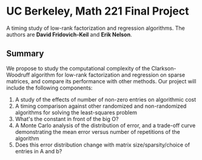 # UC Berkeley, Math 221 Final Project
A timing study of low-rank factorization and regression algorithms. The authors are **David Fridovich-Keil** and **Erik Nelson**.

## Summary
We propose to study the computational complexity of the Clarkson-Woodruff algorithm for low-rank factorization and regression on sparse matrices, and compare its performance with other methods. Our project will include the following components:

1. A study of the effects of number of non-zero entries on algorithmic cost
2. A timing comparison against other randomized and non-randomized algorithms for solving the least-squares problem
3. What's the constant in front of the big O?
4. A Monte Carlo analysis of the distribution of error, and a trade-off curve demonstrating the mean error versus number of repetitions of the algorithm
5. Does this error distribution change with matrix size/sparsity/choice of entries in A and b?

